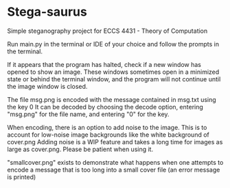 # Stega-saurus
Simple steganography project for ECCS 4431 - Theory of Computation

Run main.py in the terminal or IDE of your choice and follow the prompts in the terminal.

If it appears that the program has halted, check if a new window has opened to show an image.
These windows sometimes open in a minimized state or behind the terminal window, and the program will not continue until the image window is closed.

The file msg.png is encoded with the message contained in msg.txt using the key 0
It can be decoded by choosing the decode option, entering "msg.png" for the file name, and entering "0" for the key.

When encoding, there is an option to add noise to the image. This is to account for low-noise image backgrounds like the white background of cover.png
Adding noise is a WIP feature and takes a long time for images as large as cover.png. Please be patient when using it.

"smallcover.png" exists to demonstrate what happens when one attempts to encode a message that is too long into a small cover file (an error message is printed)
